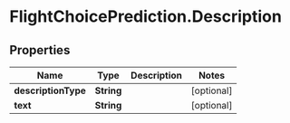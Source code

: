 # FlightChoicePrediction.Description

## Properties

Name | Type | Description | Notes
------------ | ------------- | ------------- | -------------
**descriptionType** | **String** |  | [optional] 
**text** | **String** |  | [optional] 


